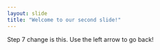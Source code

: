 ```yaml
---
layout: slide
title: "Welcome to our second slide!"
---
```

Step 7 change is this.
Use the left arrow to go back!